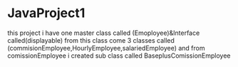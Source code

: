 # JavaProject1
this project i have one master class called (Emoployee)&Interface called(displayable) from this class come 3 classes called (commisionEmployee,HourlyEmployee,salariedEmployee)
and from comissionEmployee i created sub class called BaseplusComissionEmployee

